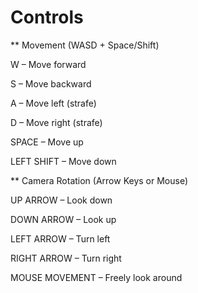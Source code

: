 # Controls

** Movement (WASD + Space/Shift)

W – Move forward

S – Move backward

A – Move left (strafe)

D – Move right (strafe)

SPACE – Move up

LEFT SHIFT – Move down

** Camera Rotation (Arrow Keys or Mouse)

UP ARROW – Look down

DOWN ARROW – Look up

LEFT ARROW – Turn left 

RIGHT ARROW – Turn right 

MOUSE MOVEMENT – Freely look around 
